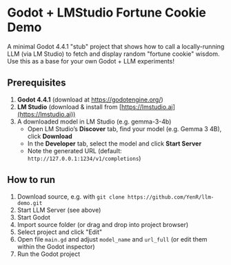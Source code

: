 # Godot + LMStudio Fortune Cookie Demo

A minimal Godot 4.4.1 "stub" project that shows how to call a locally-running LLM (via LM Studio) to fetch and display random "fortune cookie" wisdom. Use this as a base for your own Godot + LLM experiments!

## Prerequisites

1. **Godot 4.4.1**  (download at https://godotengine.org/)
2. **LM Studio** (download & install from [https://lmstudio.ai](https://lmstudio.ai))  
3. A downloaded model in LM Studio (e.g. gemma-3-4b)
   - Open LM Studio’s **Discover** tab, find your model (e.g. Gemma 3 4B), click **Download**
   - In the **Developer** tab, select the model and click **Start Server**  
   - Note the generated URL (default: `http://127.0.0.1:1234/v1/completions`)

## How to run

1. Download source, e.g. with `git clone https://github.com/YenR/llm-demo.git`
2. Start LLM Server (see above)
3. Start Godot 
4. Import source folder (or drag and drop into project browser) 
5. Select project and click "Edit"
6. Open file `main.gd` and adjust `model_name` and `url_full` (or edit them within the Godot inspector)
7. Run the Godot project